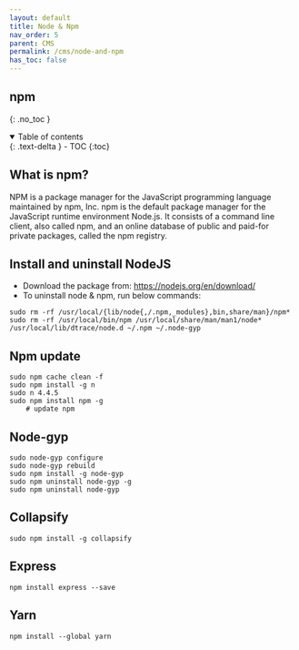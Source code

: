 ```yaml
---
layout: default    
title: Node & Npm
nav_order: 5
parent: CMS
permalink: /cms/node-and-npm
has_toc: false
---
```


## npm
{: .no_toc } 

<details open markdown="block">
  <summary>
    Table of contents
  </summary>
  {: .text-delta }
- TOC
{:toc}
</details>

## What is npm?

NPM is a package manager for the JavaScript programming language maintained by npm, Inc. npm is the default package manager for the JavaScript runtime environment Node.js. It consists of a command line client, also called npm, and an online database of public and paid-for private packages, called the npm registry.

## Install and uninstall NodeJS

* Download the package from: https://nodejs.org/en/download/
* To uninstall node & npm, run below commands: 

```
sudo rm -rf /usr/local/{lib/node{,/.npm,_modules},bin,share/man}/npm*
sudo rm -rf /usr/local/bin/npm /usr/local/share/man/man1/node* /usr/local/lib/dtrace/node.d ~/.npm ~/.node-gyp 
```

## Npm update

```
sudo npm cache clean -f
sudo npm install -g n
sudo n 4.4.5
sudo npm install npm -g
    # update npm 
```

## Node-gyp

```
sudo node-gyp configure
sudo node-gyp rebuild
sudo npm install -g node-gyp
sudo npm uninstall node-gyp -g
sudo npm uninstall node-gyp
```

## Collapsify

```
sudo npm install -g collapsify
```

## Express

```
npm install express --save
```

## Yarn

```
npm install --global yarn
```